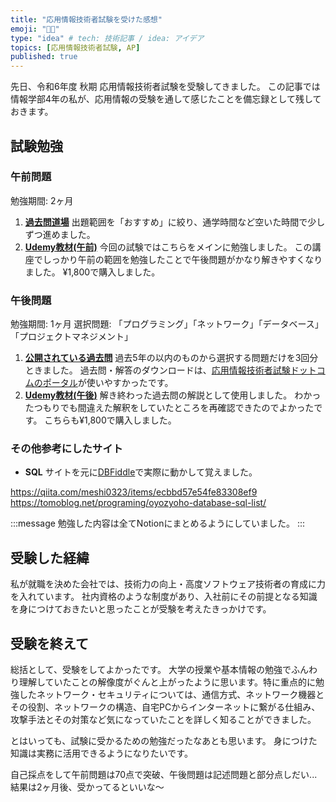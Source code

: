 ```yaml
---
title: "応用情報技術者試験を受けた感想"
emoji: "🧑‍🏫"
type: "idea" # tech: 技術記事 / idea: アイデア
topics: [応用情報技術者試験, AP]
published: true
---
```

先日、令和6年度 秋期 応用情報技術者試験を受験してきました。
この記事では情報学部4年の私が、応用情報の受験を通して感じたことを備忘録として残しておきます。
## 試験勉強
### 午前問題
勉強期間: 2ヶ月
1. **[過去問道場](https://www.ap-siken.com/apkakomon.php)**
出題範囲を「おすすめ」に絞り、通学時間など空いた時間で少しずつ進めました。
2. **[Udemy教材(午前)](https://www.udemy.com/share/1066Oc3@ORwitZMjEamOhxcqI59iat4At-tJdYMQzNLpT591ulgoN9Nffj6uQnpxeBO90Zcf7g==/)**
今回の試験ではこちらをメインに勉強しました。
この講座でしっかり午前の範囲を勉強したことで午後問題がかなり解きやすくなりました。
¥1,800で購入しました。
### 午後問題
勉強期間: 1ヶ月
選択問題: 「プログラミング」「ネットワーク」「データベース」「プロジェクトマネジメント」
1. **[公開されている過去問](https://www.ipa.go.jp/shiken/mondai-kaiotu)**
過去5年の以内のものから選択する問題だけを3回分ときました。
過去問・解答のダウンロードは、[応用情報技術者試験ドットコムのポータル](https://www.ap-siken.com/index_pm.html)が使いやすかったです。
2. **[Udemy教材(午後)](https://www.udemy.com/share/106uke3@E7gCCwm-t2Ulu_64UFIqDXppKzStQMuIiZ2_CB3_1RaSLH2ODeIRAK8PF3lfAIbKiA==/)**
解き終わった過去問の解説として使用しました。
わかったつもりでも間違えた解釈をしていたところを再確認できたのでよかったです。
こちらも¥1,800で購入しました。

### その他参考にしたサイト
- **SQL**
サイトを元に[DBFiddle](https://www.db-fiddle.com/)で実際に動かして覚えました。

https://qiita.com/meshi0323/items/ecbbd57e54fe83308ef9
https://tomoblog.net/programing/oyozyoho-database-sql-list/

:::message
勉強した内容は全てNotionにまとめるようにしていました。
:::
## 受験した経緯
私が就職を決めた会社では、技術力の向上・高度ソフトウェア技術者の育成に力を入れています。
社内資格のような制度があり、入社前にその前提となる知識を身につけておきたいと思ったことが受験を考えたきっかけです。
## 受験を終えて
総括として、受験をしてよかったです。
大学の授業や基本情報の勉強でふんわり理解していたことの解像度がぐんと上がったように思います。特に重点的に勉強したネットワーク・セキュリティについては、通信方式、ネットワーク機器とその役割、ネットワークの構造、自宅PCからインターネットに繋がる仕組み、攻撃手法とその対策など気になっていたことを詳しく知ることができました。

とはいっても、試験に受かるための勉強だったなあとも思います。
身につけた知識は実務に活用できるようになりたいです。

自己採点をして午前問題は70点で突破、午後問題は記述問題と部分点しだい...
結果は2ヶ月後、受かってるといいな〜
